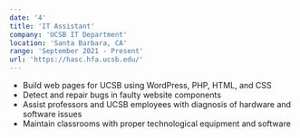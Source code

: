 ```yaml
---
date: '4'
title: 'IT Assistant'
company: 'UCSB IT Department'
location: 'Santa Barbara, CA'
range: 'September 2021 - Present'
url: 'https://hasc.hfa.ucsb.edu/'
---
```


- Build web pages for UCSB using WordPress, PHP, HTML, and CSS
- Detect and repair bugs in faulty website components
- Assist professors and UCSB employees with diagnosis of hardware and software issues
- Maintain classrooms with proper technological equipment and software
